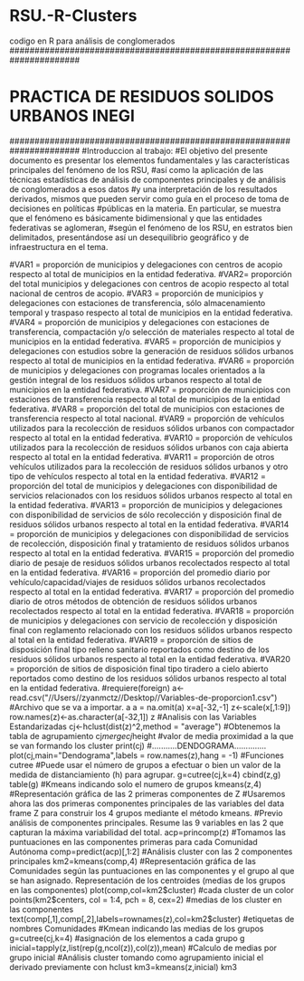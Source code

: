 # RSU.-R-Clusters
codigo en R para análisis de conglomerados
######################################################################
#            PRACTICA DE RESIDUOS SOLIDOS URBANOS INEGI
######################################################################
#Introduccion al trabajo:
#El objetivo del presente documento es presentar los elementos fundamentales y las características principales del fenómeno de los RSU, 
#así como la aplicación de las técnicas estadísticas de análisis de componentes principales y de análisis de conglomerados a esos datos 
#y una interpretación de los resultados derivados, mismos que pueden servir como guía en el proceso de toma de decisiones en políticas 
#públicas en la materia. En particular, se muestra que el fenómeno es básicamente bidimensional y que las entidades federativas se aglomeran, 
#según el fenómeno de los RSU, en estratos bien delimitados, presentándose así un desequilibrio geográfico y de infraestructura en el tema. 

#VAR1 = proporción de municipios y delegaciones con centros de acopio respecto al total de municipios en la entidad federativa.
#VAR2= proporción del total municipios y delegaciones con centros de acopio respecto al total nacional de centros de acopio.
#VAR3 = proporción de municipios y delegaciones con estaciones de transferencia, sólo almacenamiento temporal y traspaso respecto al total de municipios en la entidad federativa.
#VAR4 = proporción de municipios y delegaciones con estaciones de transferencia, compactación y/o selección de materiales respecto al total de municipios en la entidad federativa.
#VAR5 = proporción de municipios y delegaciones con estudios sobre la generación de residuos sólidos urbanos respecto al total de municipios en la entidad federativa.
#VAR6 = proporción de municipios y delegaciones con programas locales orientados a la gestión integral de los residuos sólidos urbanos respecto al total de municipios en la entidad federativa.
#VAR7 = proporción de municipios con estaciones de transferencia respecto al total de municipios de la entidad federativa.
#VAR8 = proporción del total de municipios con estaciones de transferencia respecto al total nacional.
#VAR9 = proporción de vehículos utilizados para la recolección de residuos sólidos urbanos con compactador respecto al total en la entidad federativa.
#VAR10 = proporción de vehículos utilizados para la recolección de residuos sólidos urbanos con caja abierta respecto al total en la entidad federativa.
#VAR11 = proporción de otros vehículos utilizados para la recolección de residuos sólidos urbanos y otro tipo de vehículos respecto al total en la entidad federativa.
#VAR12 = proporción del total de municipios y delegaciones con disponibilidad de servicios relacionados con los residuos sólidos urbanos respecto al total en la entidad federativa.
#VAR13 = proporción de municipios y delegaciones con disponibilidad de servicios de sólo recolección y disposición final de residuos sólidos urbanos respecto al total en la entidad federativa.
#VAR14 = proporción de municipios y delegaciones con disponibilidad de servicios de recolección, disposición final y tratamiento de residuos sólidos urbanos respecto al total en la entidad federativa.
#VAR15 = proporción del promedio diario de pesaje de residuos sólidos urbanos recolectados respecto al total en la entidad federativa.
#VAR16 = proporción del promedio diario por vehículo/capacidad/viajes de residuos sólidos urbanos recolectados respecto al total en la entidad federativa.
#VAR17 = proporción del promedio diario de otros métodos de obtención de residuos sólidos urbanos recolectados respecto al total en la entidad federativa.
#VAR18 = proporción de municipios y delegaciones con servicio de recolección y disposición final con reglamento relacionado con los residuos sólidos urbanos respecto al total en la entidad federativa.
#VAR19 = proporción de sitios de disposición final tipo relleno sanitario reportados como destino de los residuos sólidos urbanos respecto al total en la entidad federativa.
#VAR20 = proporción de sitios de disposición final tipo tiradero a cielo abierto reportados como destino de los residuos sólidos urbanos respecto al total en la entidad federativa.
#requiere(foreign)
a<-read.csv("//Users//zyanmctz//Desktop//Variables-de-proporcion1.csv") #Archivo que se va a importar.
a
a = na.omit(a)
x=a[-32,-1]
z<-scale(x[,1:9])
row.names(z)<-as.character(a[-32,1])
z
#Analisis con las Variables Estandarizadas
cj<-hclust(dist(z)^2,method = "average")
#Obtenemos la tabla de agrupamiento
cj$merge
cj$height  #valor de media proximidad a la que se van formando los cluster
print(cj)
#...........DENDOGRAMA..............
plot(cj,main="Dendograma",labels = row.names(z),hang = -1)
#Funciones cutree
#Puede usar el número de grupos a efectuar o bien un valor de la medida de distanciamiento (h) para agrupar.
g=cutree(cj,k=4)
cbind(z,g)
table(g)
#Kmeans indicando solo el numero de grupos
kmeans(z,4)
#Representación gráfica de las 2 primeras componentes de Z
#Usaremos ahora las dos primeras componentes principales de las variables del data frame Z para construir los 4 grupos mediante el método kmeans.
#Previo análisis de componentes principales. Resume las 9 variables en las 2 que capturan la máxima variabilidad del total.
acp=princomp(z)
#Tomamos las puntuaciones en las componentes primeras para cada Comunidad Autónoma
comp=predict(acp)[,1:2]
#Análisis cluster con las 2 componentes principales
km2=kmeans(comp,4)
#Representación gráfica de las Comunidades según las puntuaciones en las componentes y el grupo al que se han asignado. Representación de los centroides (medias de los grupos en las componentes)
plot(comp,col=km2$cluster) #cada cluster de un color
points(km2$centers, col = 1:4, pch = 8, cex=2) #medias de los cluster en las componentes 
text(comp[,1],comp[,2],labels=rownames(z),col=km2$cluster) #etiquetas de nombres Comunidades
#Kmean indicando las medias de los grupos
g=cutree(cj,k=4) #asignación de los elementos a cada grupo
g
inicial=tapply(z,list(rep(g,ncol(z)),col(z)),mean) #Calculo de medias por grupo
inicial
#Análisis cluster tomando como agrupamiento inicial el derivado previamente con hclust
km3=kmeans(z,inicial)
km3

